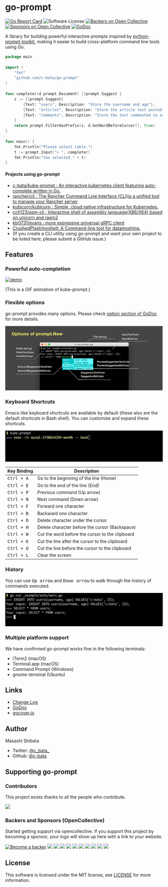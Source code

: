 # go-prompt

[![Go Report Card](https://goreportcard.com/badge/github.com/c-bata/go-prompt)](https://goreportcard.com/report/github.com/c-bata/go-prompt)
![Software License](https://img.shields.io/badge/license-MIT-brightgreen.svg?style=flat-square)
[![Backers on Open Collective](https://opencollective.com/go-prompt/backers/badge.svg)](#backers) [![Sponsors on Open Collective](https://opencollective.com/go-prompt/sponsors/badge.svg)](#sponsors)
[![GoDoc](https://godoc.org/github.com/c-bata/go-prompt?status.svg)](https://godoc.org/github.com/c-bata/go-prompt) 

A library for building powerful interactive prompts inspired by [python-prompt-toolkit](https://github.com/jonathanslenders/python-prompt-toolkit),
making it easier to build cross-platform command line tools using Go.

```go
package main

import (
	"fmt"
	"github.com/c-bata/go-prompt"
)

func completer(d prompt.Document) []prompt.Suggest {
	s := []prompt.Suggest{
		{Text: "users", Description: "Store the username and age"},
		{Text: "articles", Description: "Store the article text posted by user"},
		{Text: "comments", Description: "Store the text commented to articles"},
	}
	return prompt.FilterHasPrefix(s, d.GetWordBeforeCursor(), true)
}

func main() {
	fmt.Println("Please select table.")
	t := prompt.Input("> ", completer)
	fmt.Println("You selected " + t)
}
```

#### Projects using go-prompt

* [c-bata/kube-prompt : An interactive kubernetes client featuring auto-complete written in Go.](https://github.com/c-bata/kube-prompt)
* [rancher/cli : The Rancher Command Line Interface (CLI)is a unified tool to manage your Rancher server](https://github.com/rancher/cli)
* [kubicorn/kubicorn : Simple, cloud native infrastructure for Kubernetes.](https://github.com/kubicorn/kubicorn)
* [cch123/asm-cli : Interactive shell of assembly language(X86/X64) based on unicorn and rasm2](https://github.com/cch123/asm-cli)
* [ktr0731/evans : more expressive universal gRPC client](https://github.com/ktr0731/evans)
* [CrushedPixel/moshpit: A Command-line tool for datamoshing.](https://github.com/CrushedPixel/moshpit)
* (If you create a CLI utility using go-prompt and want your own project to be listed here, please submit a GitHub issue.)

## Features

### Powerful auto-completion

[![demo](https://github.com/c-bata/assets/raw/master/go-prompt/kube-prompt.gif)](https://github.com/c-bata/kube-prompt)

(This is a GIF animation of kube-prompt.)

### Flexible options

go-prompt provides many options. Please check [option section of GoDoc](https://godoc.org/github.com/c-bata/go-prompt#Option) for more details.

[![options](https://github.com/c-bata/assets/raw/master/go-prompt/prompt-options.png)](#flexible-options)

### Keyboard Shortcuts

Emacs-like keyboard shortcuts are available by default (these also are the default shortcuts in Bash shell).
You can customize and expand these shortcuts.

[![keyboard shortcuts](https://github.com/c-bata/assets/raw/master/go-prompt/keyboard-shortcuts.gif)](#keyboard-shortcuts)

Key Binding          | Description
---------------------|---------------------------------------------------------
<kbd>Ctrl + A</kbd>  | Go to the beginning of the line (Home)
<kbd>Ctrl + E</kbd>  | Go to the end of the line (End)
<kbd>Ctrl + P</kbd>  | Previous command (Up arrow)
<kbd>Ctrl + N</kbd>  | Next command (Down arrow)
<kbd>Ctrl + F</kbd>  | Forward one character
<kbd>Ctrl + B</kbd>  | Backward one character
<kbd>Ctrl + D</kbd>  | Delete character under the cursor
<kbd>Ctrl + H</kbd>  | Delete character before the cursor (Backspace)
<kbd>Ctrl + W</kbd>  | Cut the word before the cursor to the clipboard
<kbd>Ctrl + K</kbd>  | Cut the line after the cursor to the clipboard
<kbd>Ctrl + U</kbd>  | Cut the line before the cursor to the clipboard
<kbd>Ctrl + L</kbd>  | Clear the screen

### History

You can use <kbd>Up arrow</kbd> and <kbd>Down arrow</kbd> to walk through the history of commands executed.

[![History](https://github.com/c-bata/assets/raw/master/go-prompt/history.gif)](#history)

### Multiple platform support

We have confirmed go-prompt works fine in the following terminals:

* iTerm2 (macOS)
* Terminal.app (macOS)
* Command Prompt (Windows)
* gnome-terminal (Ubuntu)

## Links

* [Change Log](./CHANGELOG.md)
* [GoDoc](http://godoc.org/github.com/c-bata/go-prompt)
* [gocover.io](https://gocover.io/github.com/c-bata/go-prompt)

## Author

Masashi Shibata

* Twitter: [@c\_bata\_](https://twitter.com/c_bata_/)
* Github: [@c-bata](https://github.com/c-bata/)

## Supporting go-prompt

### Contributors

This project exists thanks to all the people who contribute. 

<a href="graphs/contributors"><img src="https://opencollective.com/go-prompt/contributors.svg?width=890&button=false" /></a>

### Backers and Sponsors (OpenCollective)

Started getting support via opencollective. If you support this project by becoming a sponsor, your logo will show up here with a link to your website.

[![Become a backer](https://opencollective.com/go-prompt/tiers/backer.svg?avatarHeight=64)](https://opencollective.com/go-prompt#backers)
<a href="https://opencollective.com/go-prompt/sponsor/0/website" target="_blank"><img src="https://opencollective.com/go-prompt/sponsor/0/avatar.svg"></a>
<a href="https://opencollective.com/go-prompt/sponsor/1/website" target="_blank"><img src="https://opencollective.com/go-prompt/sponsor/1/avatar.svg"></a>
<a href="https://opencollective.com/go-prompt/sponsor/2/website" target="_blank"><img src="https://opencollective.com/go-prompt/sponsor/2/avatar.svg"></a>
<a href="https://opencollective.com/go-prompt/sponsor/3/website" target="_blank"><img src="https://opencollective.com/go-prompt/sponsor/3/avatar.svg"></a>
<a href="https://opencollective.com/go-prompt/sponsor/4/website" target="_blank"><img src="https://opencollective.com/go-prompt/sponsor/4/avatar.svg"></a>
<a href="https://opencollective.com/go-prompt/sponsor/5/website" target="_blank"><img src="https://opencollective.com/go-prompt/sponsor/5/avatar.svg"></a>
<a href="https://opencollective.com/go-prompt/sponsor/6/website" target="_blank"><img src="https://opencollective.com/go-prompt/sponsor/6/avatar.svg"></a>
<a href="https://opencollective.com/go-prompt/sponsor/7/website" target="_blank"><img src="https://opencollective.com/go-prompt/sponsor/7/avatar.svg"></a>
<a href="https://opencollective.com/go-prompt/sponsor/8/website" target="_blank"><img src="https://opencollective.com/go-prompt/sponsor/8/avatar.svg"></a>
<a href="https://opencollective.com/go-prompt/sponsor/9/website" target="_blank"><img src="https://opencollective.com/go-prompt/sponsor/9/avatar.svg"></a>

## License

This software is licensed under the MIT license, see [LICENSE](./LICENSE) for more information.

